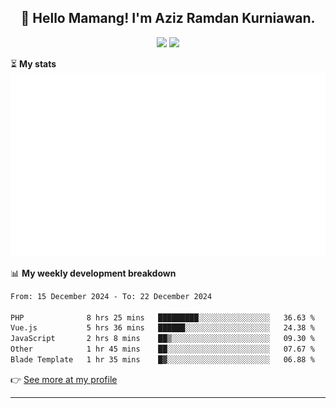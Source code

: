 <h2 align="center">👋 Hello Mamang! I'm Aziz Ramdan Kurniawan.</h2>  
<p align="center">
  <img src="https://komarev.com/ghpvc/?username=azizramdan">
  <img src="https://wakatime.com/badge/user/90056fa0-4c31-4eca-954e-2a3ac05896f9.svg">
</p>
    
⏳ **My stats**  
![](https://raw.githubusercontent.com/azizramdan/github-stats/master/generated/overview.svg#gh-dark-mode-only)

📊 **My weekly development breakdown**
<!--START_SECTION:waka-->

```txt
From: 15 December 2024 - To: 22 December 2024

PHP              8 hrs 25 mins   █████████░░░░░░░░░░░░░░░░   36.63 %
Vue.js           5 hrs 36 mins   ██████░░░░░░░░░░░░░░░░░░░   24.38 %
JavaScript       2 hrs 8 mins    ██▒░░░░░░░░░░░░░░░░░░░░░░   09.30 %
Other            1 hr 45 mins    ██░░░░░░░░░░░░░░░░░░░░░░░   07.67 %
Blade Template   1 hr 35 mins    █▓░░░░░░░░░░░░░░░░░░░░░░░   06.88 %
```

<!--END_SECTION:waka-->
👉 [See more at my profile](https://wakatime.com/@azizramdan)
***

